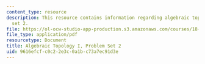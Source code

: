 ```yaml
---
content_type: resource
description: This resource contains information regarding algebraic topology I, problem
  set 2.
file: https://ol-ocw-studio-app-production.s3.amazonaws.com/courses/18-905-algebraic-topology-i-fall-2016/9616efcfc0c22e3c0a1bc73a7ec91d3e_MIT18_905F16_pset2.pdf
file_type: application/pdf
resourcetype: Document
title: Algebraic Topology I, Problem Set 2
uid: 9616efcf-c0c2-2e3c-0a1b-c73a7ec91d3e
---
```

